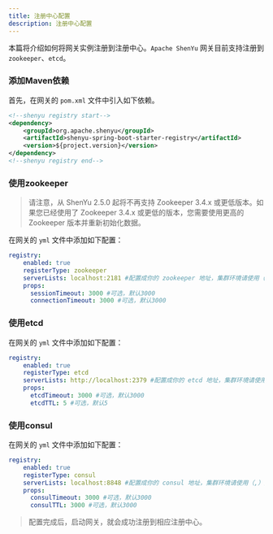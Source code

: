 ```yaml
---
title: 注册中心配置
description: 注册中心配置
---
```


本篇将介绍如何将网关实例注册到注册中心。`Apache ShenYu` 网关目前支持注册到 `zookeeper`、`etcd`。

### 添加Maven依赖

首先，在网关的 `pom.xml` 文件中引入如下依赖。

```xml
<!--shenyu registry start-->
<dependency>
    <groupId>org.apache.shenyu</groupId>
    <artifactId>shenyu-spring-boot-starter-registry</artifactId>
    <version>${project.version}</version>
</dependency>
<!--shenyu registry end-->
```

### 使用zookeeper

> 请注意，从 ShenYu 2.5.0 起将不再支持 Zookeeper 3.4.x 或更低版本。如果您已经使用了 Zookeeper 3.4.x 或更低的版本，您需要使用更高的 Zookeeper 版本并重新初始化数据。

在网关的 `yml` 文件中添加如下配置：

```yaml
registry:
    enabled: true
    registerType: zookeeper
    serverLists: localhost:2181 #配置成你的 zookeeper 地址，集群环境请使用（,）分隔
    props:
      sessionTimeout: 3000 #可选，默认3000
      connectionTimeout: 3000 #可选，默认3000
```

### 使用etcd

在网关的 `yml` 文件中添加如下配置：

```yaml
registry:
    enabled: true
    registerType: etcd
    serverLists: http://localhost:2379 #配置成你的 etcd 地址，集群环境请使用（,）分隔。
    props:
      etcdTimeout: 3000 #可选，默认3000
      etcdTTL: 5 #可选，默认5
```

### 使用consul

在网关的 `yml` 文件中添加如下配置：

```yaml
registry:
    enabled: true
    registerType: consul
    serverLists: localhost:8848 #配置成你的 consul 地址，集群环境请使用（,）分隔。
    props:
      consulTimeout: 3000 #可选，默认3000
      consulTTL: 3000 #可选，默认3000
```

> 配置完成后，启动网关，就会成功注册到相应注册中心。
